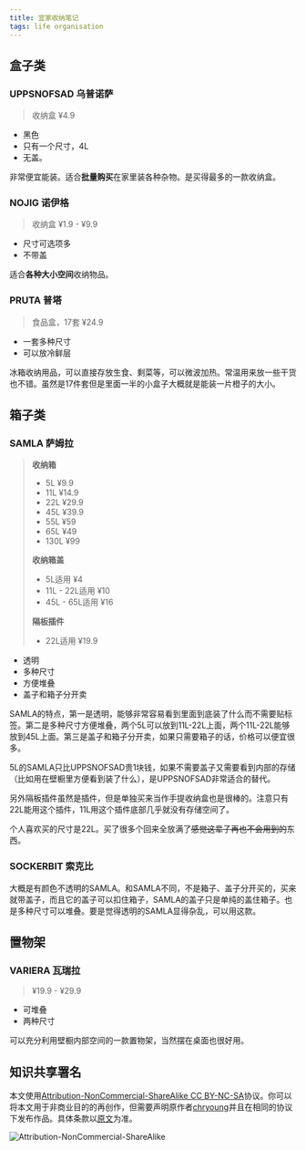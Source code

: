 ```yaml
---
title: 宜家收纳笔记
tags: life organisation
---
```


## 盒子类

### UPPSNOFSAD 乌普诺萨

> 收纳盒 ¥4.9

- 黑色
- 只有一个尺寸，4L
- 无盖。

非常便宜能装。适合**批量购买**在家里装各种杂物。是买得最多的一款收纳盒。

### NOJIG 诺伊格

> 收纳盒 ¥1.9 - ¥9.9

- 尺寸可选项多
- 不带盖

适合**各种大小空间**收纳物品。

### PRUTA 普塔

> 食品盒，17套 ¥24.9

- 一套多种尺寸
- 可以放冷鲜层

冰箱收纳用品，可以直接存放生食、剩菜等，可以微波加热。常温用来放一些干货也不错。虽然是17件套但是里面一半的小盒子大概就是能装一片橙子的大小。

## 箱子类

### SAMLA 萨姆拉

> **收纳箱**
>
> - 5L ¥9.9
> - 11L ¥14.9
> - 22L ¥29.9
> - 45L ¥39.9
> - 55L ¥59
> - 65L ¥49
> - 130L ¥99
>
> **收纳箱盖**
>
> - 5L适用 ¥4
> - 11L - 22L适用 ¥10
> - 45L - 65L适用 ¥16
>
> **隔板插件**
>
> - 22L适用 ¥19.9

- 透明
- 多种尺寸
- 方便堆叠
- 盖子和箱子分开卖

SAMLA的特点，第一是透明，能够非常容易看到里面到底装了什么而不需要贴标签。第二是多种尺寸方便堆叠，两个5L可以放到11L-22L上面，两个11L-22L能够放到45L上面。第三是盖子和箱子分开卖，如果只需要箱子的话，价格可以便宜很多。

5L的SAMLA只比UPPSNOFSAD贵1块钱，如果不需要盖子又需要看到内部的存储（比如用在壁橱里方便看到装了什么），是UPPSNOFSAD非常适合的替代。

另外隔板插件虽然是插件，但是单独买来当作手提收纳盒也是很棒的。注意只有22L能用这个插件，11L用这个插件底部几乎就没有存储空间了。

个人喜欢买的尺寸是22L。买了很多个回来全放满了<del>感觉这辈子再也不会用到的</del>东西。

### SOCKERBIT 索克比

大概是有颜色不透明的SAMLA。和SAMLA不同，不是箱子、盖子分开买的，买来就带盖子，而且它的盖子可以扣住箱子，SAMLA的盖子只是单纯的盖住箱子。也是多种尺寸可以堆叠。要是觉得透明的SAMLA显得杂乱，可以用这款。

## 置物架

### VARIERA 瓦瑞拉

> ¥19.9 - ¥29.9

- 可堆叠
- 两种尺寸

可以充分利用壁橱内部空间的一款置物架，当然摆在桌面也很好用。

## 知识共享署名

本文使用[Attribution-NonCommercial-ShareAlike CC BY-NC-SA](https://creativecommons.org/licenses/by-nc-sa/4.0/deed.zh)协议。你可以将本文用于非商业目的的再创作，但需要声明原作者[chryoung](https://chryoung.github.io/)并且在相同的协议下发布作品。具体条款以[原文](https://creativecommons.org/licenses/by-nc-sa/4.0/legalcode.zh-Hans)为准。

![Attribution-NonCommercial-ShareAlike](https://licensebuttons.net/l/by-nc-sa/3.0/88x31.png)
